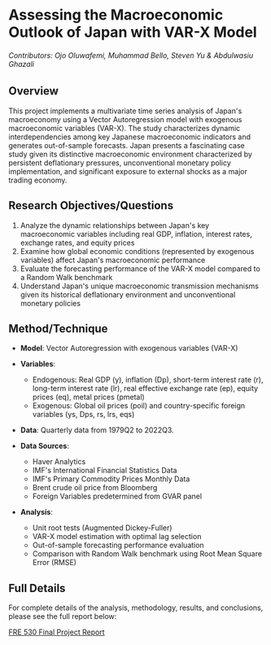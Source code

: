 # Assessing the Macroeconomic Outlook of Japan with VAR-X Model

###### Contributors: Ojo Oluwafemi, Muhammad Bello, Steven Yu & Abdulwasiu Ghazali

## Overview
This project implements a multivariate time series analysis of Japan's macroeconomy using a Vector Autoregression model with exogenous macroeconomic variables (VAR-X). The study characterizes dynamic interdependencies among key Japanese macroeconomic indicators and generates out-of-sample forecasts. Japan presents a fascinating case study given its distinctive macroeconomic environment characterized by persistent deflationary pressures, unconventional monetary policy implementation, and significant exposure to external shocks as a major trading economy.

## Research Objectives/Questions
1. Analyze the dynamic relationships between Japan's key macroeconomic variables including real GDP, inflation, interest rates, exchange rates, and equity prices
2. Examine how global economic conditions (represented by exogenous variables) affect Japan's macroeconomic performance
3. Evaluate the forecasting performance of the VAR-X model compared to a Random Walk benchmark
4. Understand Japan's unique macroeconomic transmission mechanisms given its historical deflationary environment and unconventional monetary policies

## Method/Technique
- **Model**: Vector Autoregression with exogenous variables (VAR-X)
- **Variables**:
  - Endogenous: Real GDP (y), inflation (Dp), short-term interest rate (r), long-term interest rate (lr), real effective exchange rate (ep), equity prices (eq), metal prices (pmetal)
  - Exogenous: Global oil prices (poil) and country-specific foreign variables (ys, Dps, rs, lrs, eqs)
- **Data**: Quarterly data from 1979Q2 to 2022Q3.
- **Data Sources**:
  - Haver Analytics
  - IMF's International Financial Statistics Data
  - IMF's Primary Commodity Prices Monthly Data
  - Brent crude oil price from Bloomberg
  - Foreign Variables predetermined from GVAR panel

- **Analysis**:
  - Unit root tests (Augmented Dickey-Fuller)
  - VAR-X model estimation with optimal lag selection
  - Out-of-sample forecasting performance evaluation
  - Comparison with Random Walk benchmark using Root Mean Square Error (RMSE)

## Full Details
For complete details of the analysis, methodology, results, and conclusions, please see the full report below:

[FRE 530 Final Project Report](FRE_530_Final_Project.pdf)
